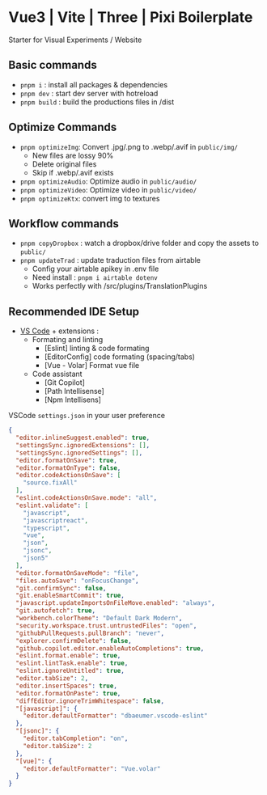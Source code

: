 # Vue3 | Vite | Three | Pixi Boilerplate

Starter for Visual Experiments / Website

## Basic commands 

- `pnpm i` : install all packages & dependencies
- `pnpm dev` : start dev server with hotreload
- `pnpm build` : build the productions files in /dist

## Optimize Commands

- `pnpm optimizeImg`: Convert .jpg/.png to .webp/.avif in `public/img/`
  - New files are lossy 90%
  - Delete original files
  - Skip if .webp/.avif exists
- `pnpm optimizeAudio`: Optimize audio in `public/audio/`
- `pnpm optimizeVideo`: Optimize video in `public/video/`
- `pnpm optimizeKtx`: convert img to textures

## Workflow commands 
- `pnpm copyDropbox` : watch a dropbox/drive folder and copy the assets to `public/`
- `pnpm updateTrad` : update traduction files from airtable
  - Config your airtable apikey in .env file
  - Need install : `pnpm i airtable dotenv`
  - Works perfectly with /src/plugins/TranslationPlugins


## Recommended IDE Setup

- [VS Code](https://code.visualstudio.com/) + extensions : 
  - Formating and linting
    + [Eslint] linting & code formating
    + [EditorConfig] code formating (spacing/tabs)
    + [Vue - Volar] Format vue file
  - Code assistant
    + [Git Copilot] 
    + [Path Intellisense]
    + [Npm Intellisens]

VSCode `settings.json` in your user preference
```json
{
  "editor.inlineSuggest.enabled": true,
  "settingsSync.ignoredExtensions": [],
  "settingsSync.ignoredSettings": [],
  "editor.formatOnSave": true,
  "editor.formatOnType": false,
  "editor.codeActionsOnSave": [
    "source.fixAll"
  ],
  "eslint.codeActionsOnSave.mode": "all",
  "eslint.validate": [
    "javascript",
    "javascriptreact",
    "typescript",
    "vue",
    "json",
    "jsonc",
    "json5"
  ],
  "editor.formatOnSaveMode": "file",
  "files.autoSave": "onFocusChange",
  "git.confirmSync": false,
  "git.enableSmartCommit": true,
  "javascript.updateImportsOnFileMove.enabled": "always",
  "git.autofetch": true,
  "workbench.colorTheme": "Default Dark Modern",
  "security.workspace.trust.untrustedFiles": "open",
  "githubPullRequests.pullBranch": "never",
  "explorer.confirmDelete": false,
  "github.copilot.editor.enableAutoCompletions": true,
  "eslint.format.enable": true,
  "eslint.lintTask.enable": true,
  "eslint.ignoreUntitled": true,
  "editor.tabSize": 2,
  "editor.insertSpaces": true,
  "editor.formatOnPaste": true,
  "diffEditor.ignoreTrimWhitespace": false,
  "[javascript]": {
    "editor.defaultFormatter": "dbaeumer.vscode-eslint"
  },
  "[jsonc]": {
    "editor.tabCompletion": "on",
    "editor.tabSize": 2
  },
  "[vue]": {
    "editor.defaultFormatter": "Vue.volar"
  }
}
```